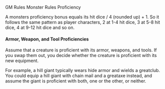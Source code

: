 GM Rules
Monster Rules
Proficiency
        <p>
          A monsters proficiency bonus equals its hit dice / 4 (rounded up) + 1. So it follows the same pattern as player characters, 2 at 1-4 hit dice, 3 at 5-8 hit dice, 4 at 9-12 hit dice and so on.
        </p>
          <h4>Armor, Weapon, and Tool Proficiencies</h4>
        <p>
          Assume that a creature is proficient with its armor, weapons, and tools. If you swap them out, you decide whether the creature is proficient with its new equipment.
        </p>
        <p>
          For example, a hill giant typically wears hide armor and wields a greatclub. You could equip a hill giant with chain mail and a greataxe instead, and assume the giant is proficient with both, one or the other, or neither.
        </p>